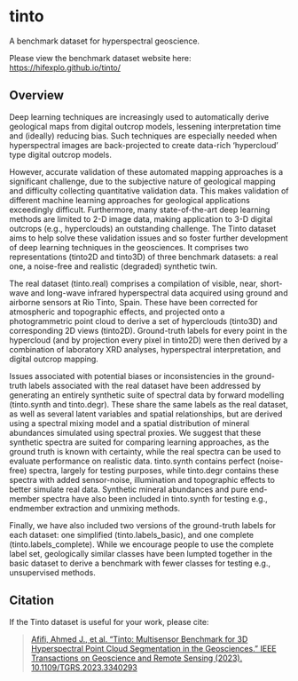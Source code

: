 # tinto
A benchmark dataset for hyperspectral geoscience.

Please view the benchmark dataset website here: https://hifexplo.github.io/tinto/

## Overview

Deep learning techniques are increasingly used to automatically derive geological maps from digital outcrop models, lessening interpretation time and (ideally) reducing bias. Such techniques are especially needed when hyperspectral images are back-projected to create data-rich ‘hypercloud’ type digital outcrop models.

However, accurate validation of these automated mapping approaches is a significant challenge, due to the subjective nature of geological mapping and difficulty collecting quantitative validation data. This makes validation of different machine learning approaches for geological applications exceedingly difficult. Furthermore, many state-of-the-art deep learning methods are limited to 2-D image data, making application to 3-D digital outcrops (e.g., hyperclouds) an outstanding challenge.
The Tinto dataset aims to help solve these validation issues and so foster further development of deep learning techniques in the geosciences. It comprises two representations (tinto2D and tinto3D) of three benchmark datasets: a real one, a noise-free and realistic (degraded) synthetic twin.

The real dataset (tinto.real) comprises a compilation of visible, near, short-wave and long-wave infrared hyperspectral data acquired using ground and airborne sensors at Rio Tinto, Spain. These have been corrected for atmospheric and topographic effects, and projected onto a photogrammetric point cloud to derive a set of hyperclouds (tinto3D) and corresponding 2D views (tinto2D). Ground-truth labels for every point in the hypercloud (and by projection every pixel in tinto2D) were then derived by a combination of laboratory XRD analyses, hyperspectral interpretation, and digital outcrop mapping.

Issues associated with potential biases or inconsistencies in the ground-truth labels associated with the real dataset have been addressed by generating an entirely synthetic suite of spectral data by forward modelling (tinto.synth and tinto.degr). These share the same labels as the real dataset, as well as several latent variables and spatial relationships, but are derived using a spectral mixing model and a spatial distribution of mineral abundances simulated using spectral proxies. We suggest that these synthetic spectra are suited for comparing learning approaches, as the ground truth is known with certainty, while the real spectra can be used to evaluate performance on realistic data. tinto.synth contains perfect (noise-free) spectra, largely for testing purposes, while tinto.degr contains these spectra with added sensor-noise, illumination and topographic effects to better simulate real data. Synthetic mineral abundances and pure end-member spectra have also been included in tinto.synth for testing e.g., endmember extraction and unmixing methods.

Finally, we have also included two versions of the ground-truth labels for each dataset: one simplified (tinto.labels_basic), and one complete (tinto.labels_complete). While we encourage people to use the complete label set, geologically similar classes have been lumpted together in the basic dataset to derive a benchmark with fewer classes for testing e.g., unsupervised methods.

## Citation

If the Tinto dataset is useful for your work, please cite:

> [Afifi, Ahmed J., et al. “Tinto: Multisensor Benchmark for 3D Hyperspectral Point Cloud Segmentation in the Geosciences.” IEEE Transactions on Geoscience and Remote Sensing (2023). 10.1109/TGRS.2023.3340293](https://dx.doi.org/10.1109/TGRS.2023.3340293)